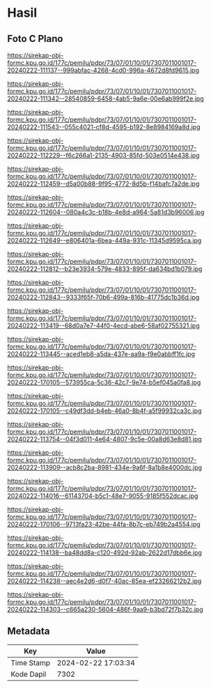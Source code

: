 # Hasil

## Foto C Plano

https://sirekap-obj-formc.kpu.go.id/177c/pemilu/pdpr/73/07/01/10/01/7307011001017-20240222-111137--999abfac-4268-4cd0-996a-4672d8fd9615.jpg

https://sirekap-obj-formc.kpu.go.id/177c/pemilu/pdpr/73/07/01/10/01/7307011001017-20240222-111342--28540859-6458-4ab5-9a6e-00e6ab999f2e.jpg

https://sirekap-obj-formc.kpu.go.id/177c/pemilu/pdpr/73/07/01/10/01/7307011001017-20240222-111543--055c4021-cf8d-4595-b192-8e8984169a8d.jpg

https://sirekap-obj-formc.kpu.go.id/177c/pemilu/pdpr/73/07/01/10/01/7307011001017-20240222-112229--f6c266a1-2135-4903-85fd-503e0514e438.jpg

https://sirekap-obj-formc.kpu.go.id/177c/pemilu/pdpr/73/07/01/10/01/7307011001017-20240222-112459--d5a00b88-9f95-4772-8d5b-f14bafc7a2de.jpg

https://sirekap-obj-formc.kpu.go.id/177c/pemilu/pdpr/73/07/01/10/01/7307011001017-20240222-112604--080a4c3c-b18b-4e8d-a964-5a81d3b96006.jpg

https://sirekap-obj-formc.kpu.go.id/177c/pemilu/pdpr/73/07/01/10/01/7307011001017-20240222-112649--e806401a-6bea-449a-931c-11345d9595ca.jpg

https://sirekap-obj-formc.kpu.go.id/177c/pemilu/pdpr/73/07/01/10/01/7307011001017-20240222-112812--b23e3934-579e-4833-895f-da634bd1b079.jpg

https://sirekap-obj-formc.kpu.go.id/177c/pemilu/pdpr/73/07/01/10/01/7307011001017-20240222-112843--9333f65f-70b6-499a-816b-41775dc1b36d.jpg

https://sirekap-obj-formc.kpu.go.id/177c/pemilu/pdpr/73/07/01/10/01/7307011001017-20240222-113419--68d0a7e7-44f0-4ecd-abe6-58af02755321.jpg

https://sirekap-obj-formc.kpu.go.id/177c/pemilu/pdpr/73/07/01/10/01/7307011001017-20240222-113445--aced1eb8-a5da-437e-aa9a-f9e0abbff1fc.jpg

https://sirekap-obj-formc.kpu.go.id/177c/pemilu/pdpr/73/07/01/10/01/7307011001017-20240222-170105--573955ca-5c36-42c7-9e74-b5ef045a0fa8.jpg

https://sirekap-obj-formc.kpu.go.id/177c/pemilu/pdpr/73/07/01/10/01/7307011001017-20240222-170105--c49df3dd-b4eb-46a0-8b4f-a5f99932ca3c.jpg

https://sirekap-obj-formc.kpu.go.id/177c/pemilu/pdpr/73/07/01/10/01/7307011001017-20240222-113754--04f3d011-4e64-4807-9c5e-00a8d63e8d81.jpg

https://sirekap-obj-formc.kpu.go.id/177c/pemilu/pdpr/73/07/01/10/01/7307011001017-20240222-113909--acb8c2ba-8981-434e-9a6f-8a1b8e4000dc.jpg

https://sirekap-obj-formc.kpu.go.id/177c/pemilu/pdpr/73/07/01/10/01/7307011001017-20240222-114016--61143704-b5c1-48e7-9055-9185f552dcac.jpg

https://sirekap-obj-formc.kpu.go.id/177c/pemilu/pdpr/73/07/01/10/01/7307011001017-20240222-170106--9713fa23-42be-44fa-8b7c-eb749b2a4554.jpg

https://sirekap-obj-formc.kpu.go.id/177c/pemilu/pdpr/73/07/01/10/01/7307011001017-20240222-114138--ba48dd8a-c120-492d-92ab-2622d17dbb6e.jpg

https://sirekap-obj-formc.kpu.go.id/177c/pemilu/pdpr/73/07/01/10/01/7307011001017-20240222-114238--aec4e2d6-d0f7-40ac-85ea-ef23266212b2.jpg

https://sirekap-obj-formc.kpu.go.id/177c/pemilu/pdpr/73/07/01/10/01/7307011001017-20240222-114303--c665a230-5604-486f-9aa9-b3bd72f7b32c.jpg


## Metadata

| Key        | Value               |
| ---------- | ------------------- |
| Time Stamp | 2024-02-22 17:03:34 |
| Kode Dapil | 7302                |



